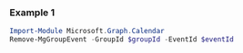 ### Example 1
``` powershell
Import-Module Microsoft.Graph.Calendar
Remove-MgGroupEvent -GroupId $groupId -EventId $eventId
```
